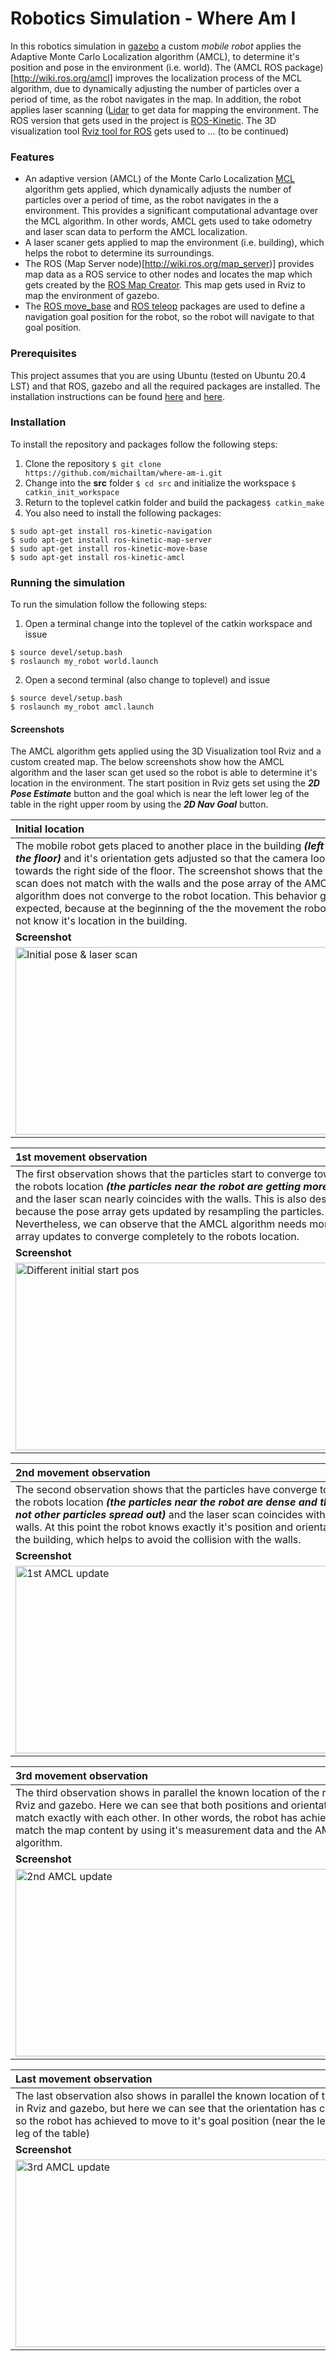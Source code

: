 # Robotics Simulation - Where Am I 

In this robotics simulation in [gazebo](http://gazebosim.org/) a custom *mobile robot* applies the Adaptive Monte Carlo Localization algorithm (AMCL), to determine it's position and pose in the environment (i.e. world). The (AMCL ROS package)[http://wiki.ros.org/amcl] improves the localization process of the MCL algorithm, due to dynamically adjusting the number of particles over a period of time, as the robot navigates in the map. In addition, the robot applies laser scanning ([Lidar](https://en.wikipedia.org/wiki/Lidar) to get data for mapping the environment. The ROS version that gets used in the project is [ROS-Kinetic](https://www.ros.org/). The 3D visualization tool [Rviz tool for ROS](http://wiki.ros.org/rviz) gets used to ... (to be continued) 

### Features
- An adaptive version (AMCL) of the Monte Carlo Localization [MCL](https://en.wikipedia.org/wiki/Monte_Carlo_localization) algorithm gets applied, which dynamically adjusts the number of particles over a period of time, as the robot navigates in the a environment. This provides a significant computational advantage over the MCL algorithm. In other words, AMCL gets used to take odometry and laser scan data to perform the AMCL localization.
- A laser scaner gets applied to map the environment (i.e. building), which helps the robot to determine its surroundings.
- The ROS (Map Server node)[http://wiki.ros.org/map_server)] provides map data as a ROS service to other nodes and locates the map which gets created by the [ROS Map Creator](https://github.com/udacity/pgm_map_creator). This map gets used in Rviz to map the environment of gazebo.
- The [ROS move_base](http://wiki.ros.org/move_base) and [ROS teleop](http://wiki.ros.org/teleop_twist_keyboard) packages are used to define a navigation goal position for the robot, so the robot will navigate to that goal position.


### Prerequisites
This project assumes that you are using Ubuntu (tested on Ubuntu 20.4 LST) and that ROS, gazebo and all the required packages
are installed. The installation instructions can be found [here](http://wiki.ros.org/kinetic/Installation/Ubuntu) and [here](http://gazebosim.org/tutorials?tut=install_ubuntu).

### Installation
To install the repository and packages follow the following steps:

1. Clone the repository ```$ git clone https://github.com/michailtam/where-am-i.git```
2. Change into the **src** folder ```$ cd src``` and initialize the workspace ```$ catkin_init_workspace```
3. Return to the toplevel catkin folder and build the packages```$ catkin_make```
4. You also need to install the following packages:
```
$ sudo apt-get install ros-kinetic-navigation
$ sudo apt-get install ros-kinetic-map-server
$ sudo apt-get install ros-kinetic-move-base
$ sudo apt-get install ros-kinetic-amcl
```

### Running the simulation
To run the simulation follow the following steps:

1. Open a terminal change into the toplevel of the catkin workspace and issue
```
$ source devel/setup.bash
$ roslaunch my_robot world.launch
```
2. Open a second terminal (also change to toplevel) and issue
```
$ source devel/setup.bash
$ roslaunch my_robot amcl.launch
```

#### Screenshots
The AMCL algorithm gets applied using the 3D Visualization tool Rviz and a custom created map. The below screenshots show how the AMCL algorithm and the laser scan get used so the robot is able to determine it's location in the environment. The start position in Rviz gets set using the ***2D Pose Estimate*** button and the goal which is near the left lower leg of the table in the right upper room by using the ***2D Nav Goal*** button. 

| **Initial location** |
| :--- |
| The mobile robot gets placed to another place in the building ***(left side of the floor)*** and it's orientation gets adjusted so that the camera looks towards the right side of the floor. The screenshot shows that the laser scan does not match with the walls and the pose array of the AMCL algorithm does not converge to the robot location. This behavior gets expected, because at the beginning of the the movement the robot does not know it's location in the building. |
| **Screenshot** |
| <img src="https://github.com/michailtam/where-am-i/blob/master/images/amcl_start_pos.png" alt="Initial pose & laser scan" width="560" height="300" border="0" /> |

| **1st movement observation** |
| :--- |
| The first observation shows that the particles start to converge towards the robots location ***(the particles near the robot are getting more dense)*** and the laser scan nearly coincides with the walls. This is also desired, because the pose array gets updated by resampling the particles. Nevertheless, we can observe that the AMCL algorithm needs more pose array updates to converge completely to the robots location. |
| **Screenshot** |
| <img src="https://github.com/michailtam/where-am-i/blob/master/images/amcl_moving_01.png" alt="Different initial start pos" width="560" height="300" border="0" /> |

| **2nd movement observation** |
| :--- | 
| The second observation shows that the particles have converge towards the robots location ***(the particles near the robot are dense and there are not other particles spread out)*** and the laser scan coincides with the walls. At this point the robot knows exactly it's position and orientation in the building, which helps to avoid the collision with the walls. | 
| **Screenshot** |
| <img src="https://github.com/michailtam/where-am-i/blob/master/images/amcl_moving_02.png" alt="1st AMCL update" width="560" height="300" border="0" /> |

| **3rd movement observation** |
| :--- |
| The third observation shows in parallel the known location of the robot in Rviz and gazebo. Here we can see that both positions and orientations match exactly with each other. In other words, the robot has achieved to match the map content by using it's measurement data and the AMCL algorithm. | 
| **Screenshot** |
| <img src="https://github.com/michailtam/where-am-i/blob/master/images/amcl_moving_03.png" alt="2nd AMCL update" width="560" height="300" border="0" /> |

| **Last movement observation** |
| :--- |
| The last observation also shows in parallel the known location of the robot in Rviz and gazebo, but here we can see that the orientation has changed so the robot has achieved to move to it's goal position (near the left lower leg of the table) |  
| **Screenshot** |
| <img src="https://github.com/michailtam/where-am-i/blob/master/images/amcl_moving_04.png" alt="3rd AMCL update" width="560" height="300" border="0" /> |


